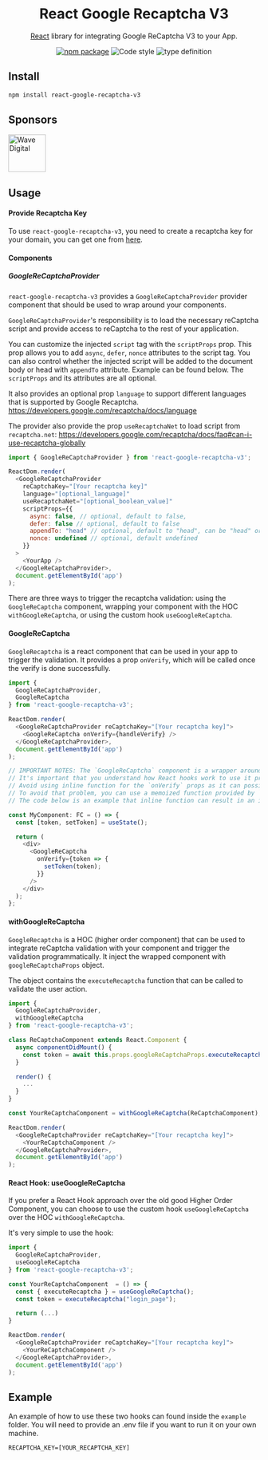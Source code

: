 <h1 align="center">React Google Recaptcha V3</h1>
<div align="center">

[React](https://reactjs.org/) library for integrating Google ReCaptcha V3 to your App.

[![npm package](https://img.shields.io/npm/v/react-google-recaptcha-v3/latest.svg)](https://www.npmjs.com/package/react-google-recaptcha-v3)
![Code style](https://img.shields.io/badge/code_style-prettier-ff69b4.svg)
![type definition](https://img.shields.io/npm/types/react-google-recaptcha-v3)

</div>

## Install

```bash
npm install react-google-recaptcha-v3
```

## Sponsors

<a href="https://wavedigital.com.au/" rel="noopener sponsored" target="_blank" style="margin-right: 16px;" title="Wave Digital">
<img width="75" src="https://dyp3dma8oum24.cloudfront.net/wp-content/themes/wavedigital/dist/assets/images/logo/wave-logo.png" alt="Wave Digital" loading="lazy" />
</a>

## Usage

#### Provide Recaptcha Key

To use `react-google-recaptcha-v3`, you need to create a recaptcha key for your domain, you can get one from [here](https://www.google.com/recaptcha/intro/v3.html).

#### Components

##### GoogleReCaptchaProvider

`react-google-recaptcha-v3` provides a `GoogleReCaptchaProvider` provider component that should be used to wrap around your components.

`GoogleReCaptchaProvider`'s responsibility is to load the necessary reCaptcha script and provide access to reCaptcha to the rest of your application.

You can customize the injected `script` tag with the `scriptProps` prop. This prop allows you to add `async`, `defer`, `nonce` attributes to the script tag. You can also control whether the injected script will be added to the document body or head with `appendTo` attribute. Example can be found below. The `scriptProps` and its attributes are all optional.

It also provides an optional prop `language` to support different languages that is supported by Google Recaptcha.
https://developers.google.com/recaptcha/docs/language

The provider also provide the prop `useRecaptchaNet` to load script from `recaptcha.net`:
https://developers.google.com/recaptcha/docs/faq#can-i-use-recaptcha-globally

```javascript
import { GoogleReCaptchaProvider } from 'react-google-recaptcha-v3';

ReactDom.render(
  <GoogleReCaptchaProvider
    reCaptchaKey="[Your recaptcha key]"
    language="[optional_language]"
    useRecaptchaNet="[optional_boolean_value]"
    scriptProps={{
      async: false, // optional, default to false,
      defer: false // optional, default to false
      appendTo: "head" // optional, default to "head", can be "head" or "body",
      nonce: undefined // optional, default undefined
    }}
  >
    <YourApp />
  </GoogleReCaptchaProvider>,
  document.getElementById('app')
);
```

There are three ways to trigger the recaptcha validation: using the `GoogleReCaptcha` component, wrapping your component with the HOC `withGoogleReCaptcha`, or using the custom hook `useGoogleReCaptcha`.

#### GoogleReCaptcha

`GoogleRecaptcha` is a react component that can be used in your app to trigger the validation. It provides a prop `onVerify`, which will be called once the verify is done successfully.

```javascript
import {
  GoogleReCaptchaProvider,
  GoogleReCaptcha
} from 'react-google-recaptcha-v3';

ReactDom.render(
  <GoogleReCaptchaProvider reCaptchaKey="[Your recaptcha key]">
    <GoogleReCaptcha onVerify={handleVerify} />
  </GoogleReCaptchaProvider>,
  document.getElementById('app')
);
```

```javascript
// IMPORTANT NOTES: The `GoogleReCaptcha` component is a wrapper around `useGoogleRecaptcha` hook and use `useEffect` to run the verification.
// It's important that you understand how React hooks work to use it properly.
// Avoid using inline function for the `onVerify` props as it can possibly cause the verify function to run continously.
// To avoid that problem, you can use a memoized function provided by `React.useCallback` or a class method
// The code below is an example that inline function can result in an infinite loop and the verify function runs continously:

const MyComponent: FC = () => {
  const [token, setToken] = useState();

  return (
    <div>
      <GoogleReCaptcha
        onVerify={token => {
          setToken(token);
        }}
      />
    </div>
  );
};
```

#### withGoogleReCaptcha

`GoogleRecaptcha` is a HOC (higher order component) that can be used to integrate reCaptcha validation with your component and trigger the validation programmatically. It inject the wrapped component with `googleReCaptchaProps` object.

The object contains the `executeRecaptcha` function that can be called to validate the user action.

```javascript
import {
  GoogleReCaptchaProvider,
  withGoogleReCaptcha
} from 'react-google-recaptcha-v3';

class ReCaptchaComponent extends React.Component {
  async componentDidMount() {
    const token = await this.props.googleReCaptchaProps.executeRecaptcha('homepage');
  }

  render() {
    ...
  }
}

const YourReCaptchaComponent = withGoogleReCaptcha(ReCaptchaComponent);

ReactDom.render(
  <GoogleReCaptchaProvider reCaptchaKey="[Your recaptcha key]">
    <YourReCaptchaComponent />
  </GoogleReCaptchaProvider>,
  document.getElementById('app')
);
```

#### React Hook: useGoogleReCaptcha

If you prefer a React Hook approach over the old good Higher Order Component, you can choose to use the custom hook `useGoogleReCaptcha` over the HOC `withGoogleReCaptcha`.

It's very simple to use the hook:

```javascript
import {
  GoogleReCaptchaProvider,
  useGoogleReCaptcha
} from 'react-google-recaptcha-v3';

const YourReCaptchaComponent  = () => {
  const { executeRecaptcha } = useGoogleReCaptcha();
  const token = executeRecaptcha("login_page");

  return (...)
}

ReactDom.render(
  <GoogleReCaptchaProvider reCaptchaKey="[Your recaptcha key]">
    <YourReCaptchaComponent />
  </GoogleReCaptchaProvider>,
  document.getElementById('app')
);
```

## Example

An example of how to use these two hooks can found inside the `example` folder. You will need to provide an .env file if you want to run it on your own machine.

```
RECAPTCHA_KEY=[YOUR_RECAPTCHA_KEY]
```
